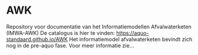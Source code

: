 # AWK
Repository voor documentatie van het Informatiemodellen Afvalwaterketen (IMWA-AWK) De catalogus is hier te vinden: https://aquo-standaard.github.io/AWK Het informatiemodel afvalwaterketen bevindt zich nog in de pre-aquo fase. Voor meer informatie zie...
